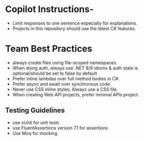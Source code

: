 # Copilot Instructions- 
- Limit responses to one sentence especially for explanations.
- Projects in this repository should use the latest C# features.

  
# Team Best Practices
- always create files using file-scoped namespaces.
- When doing auth, always use .NET 8/9 idioms & auth state is optional/should be set to false by default
- Prefer inline lambdas over full method bodies in C#.
- Prefer async and await over synchronous code.
- Never use CSS inline styles. Always use a CSS file.
- When creating Web API projects, prefer minimal APIs project.


## Testing Guidelines
- use xUnit for unit tests
- use FluentAssertions version 7.1 for assertions
- Use Moq for mocking

